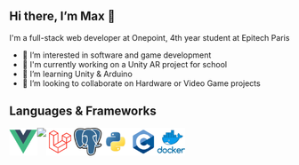 ## Hi there, I’m Max 👋

I'm a full-stack web developer at Onepoint, 4th year student at Epitech Paris

- 👀 I’m interested in software and game development
- 🚀 I'm currently working on a Unity AR project for school 
- 🌱 I’m learning Unity & Arduino
- 🤝 I’m looking to collaborate on Hardware or Video Game projects

## Languages & Frameworks

<div style="display: flex">
  <img src="https://raw.githubusercontent.com/github/explore/80688e429a7d4ef2fca1e82350fe8e3517d3494d/topics/vue/vue.png" height="50"/>
  <img src="https://camo.githubusercontent.com/be384df72ff1748336f5927f7116e79a37cbe1639a5b7db162be2d7afe350f87/68747470733a2f2f63646e2e767565746966796a732e636f6d2f696d616765732f6c6f676f732f6c6f676f2e737667" height="50"/>
  <img src="https://raw.githubusercontent.com/github/explore/56a826d05cf762b2b50ecbe7d492a839b04f3fbf/topics/laravel/laravel.png" height="50"/>
  <img src="https://raw.githubusercontent.com/github/explore/80688e429a7d4ef2fca1e82350fe8e3517d3494d/topics/postgresql/postgresql.png" height="50"/>
  <img src="https://raw.githubusercontent.com/github/explore/80688e429a7d4ef2fca1e82350fe8e3517d3494d/topics/python/python.png" height="50"/>
  <img src="https://raw.githubusercontent.com/github/explore/f3e22f0dca2be955676bc70d6214b95b13354ee8/topics/c/c.png" height="50"/>
  <img src="https://raw.githubusercontent.com/github/explore/80688e429a7d4ef2fca1e82350fe8e3517d3494d/topics/docker/docker.png" height="50"/>
</div>
<!---
Maxime-Drelon/Maxime-Drelon is a ✨ special ✨ repository because its `README.md` (this file) appears on your GitHub profile.
You can click the Preview link to take a look at your changes.
--->
